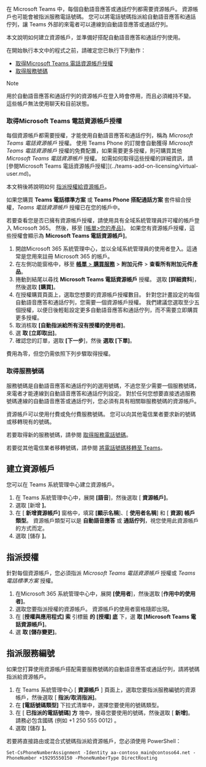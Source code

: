 在 Microsoft Teams 中，每個自動語音應答或通話佇列都需要資源帳戶。 資源帳戶也可能會被指派服務電話號碼。 您可以將電話號碼指派給自動語音應答和通話佇列，讓 Teams 外部的來電者可以連線到自動語音應答或通話佇列。

本文說明如何建立資源帳戶，並準備好搭配自動語音應答和通話佇列使用。

在開始執行本文中的程式之前，請確定您已執行下列動作：

- [取得Microsoft Teams 電話資源帳戶授權](#obtain-microsoft-teams-phone-resource-account-licenses)
- [取得服務號碼](#obtain-service-numbers)

> [!NOTE]
> 用於自動語音應答和通話佇列的資源帳戶在登入時會停用，而且必須維持不變。 這些帳戶無法使用聊天和目前狀態。

### <a name="obtain-microsoft-teams-phone-resource-account-licenses"></a>取得Microsoft Teams 電話資源帳戶授權

每個資源帳戶都需要授權，才能使用自動語音應答和通話佇列，稱為 *Microsoft Teams 電話資源帳戶* 授權。 使用 Teams Phone 的訂閱會自動獲得 *Microsoft Teams 電話資源帳戶* 授權的免費配置，如果需要更多授權，則可購買其他 *Microsoft Teams 電話資源帳戶* 授權。 如需如何取得這些授權的詳細資訊，請[參閱Microsoft Teams 電話資源帳戶授權]](../teams-add-on-licensing/virtual-user.md)。

本文稍後將說明如何 [指派授權給資源帳戶](#assign-a-license)。

如果您購買 **Teams 電話標準方案** 或 **Teams Phone 搭配通話方案** 套件組合授權，*Teams 電話資源帳戶* 授權已在您的帳戶中。

若要查看您是否已擁有資源帳戶授權，請使用具有全域系統管理員許可權的帳戶登入 Microsoft 365。 然後，移至 [[帳單>您的產品]](https://admin.microsoft.com/Adminportal/Home#/subscriptions)。 如果您有資源帳戶授權，這些授權會顯示為 **Microsoft Teams 電話資源帳戶]**。

1. 開啟Microsoft 365 系統管理中心，並以全域系統管理員的使用者登入。這通常是您用來註冊 Microsoft 365 的帳戶。
2. 在左側功能窗格中，移至 [**帳單**  >  **購買服務**](https://admin.microsoft.com/Adminportal/Home#/catalog)  >  **附加元件**  >  **查看所有附加元件產品**。
3. 捲動到結尾以尋找 **Microsoft Teams 電話資源帳戶** 授權。 選取 **[詳細資料**]，然後選取 **[購買]**。
4. 在授權購買頁面上，選取您想要的資源帳戶授權數目。 針對您計畫設定的每個自動語音應答和通話佇列，您需要一個資源帳戶授權。 我們建議您選取至少五個授權，以便日後輕鬆設定更多自動語音應答和通話佇列，而不需要立即購買更多授權。
5. 取消核取 **[自動指派給所有沒有授權的使用者]**。
6. 選 **取 [立即取出]**。
7. 確認您的訂單，選取 **[下一步**]，然後 **選取 [下單]**。

費用為零，但您仍需依照下列步驟取得授權。

### <a name="obtain-service-numbers"></a>取得服務號碼

服務號碼是自動語音應答和通話佇列的選用號碼，不過您至少需要一個服務號碼，來電者才能連線到自動語音應答和通話佇列設定。 對於任何您想要直接透過服務號碼連線的自動語音應答或通話佇列，您必須有具有相關聯服務號碼的資源帳戶。

資源帳戶可以使用付費或免付費服務號碼。 您可以向其他電信業者要求新的號碼或移轉現有的號碼。

若要取得新的服務號碼，請參閱 [取得服務電話號碼](../getting-service-phone-numbers.md)。

若要從其他電信業者移轉號碼，請參閱 [將電話號碼移轉至 Teams](../phone-number-calling-plans/transfer-phone-numbers-to-teams.md)。

## <a name="create-a-resource-account"></a>建立資源帳戶

您可以在 Teams 系統管理中心建立資源帳戶。

1. 在 Teams 系統管理中心中，展開 **[語音**]，然後選取 [ **資源帳戶]**。
2. 選取 [新增 **]**。
3. 在 [ **新增資源帳戶]** 窗格中，填寫 **[顯示名稱**]、[ **使用者名稱**] 和 [ **資源] 帳戶類型**。 資源帳戶類型可以是 **自動語音應答** 或 **通話佇列**，視您使用此資源帳戶的方式而定。
4. 選取 [儲存 **]**。

## <a name="assign-a-license"></a>指派授權

針對每個資源帳戶，您必須指派 *Microsoft Teams 電話資源帳戶* 授權或 *Teams 電話標準方案* 授權。

1. 在Microsoft 365 系統管理中心中，展開 **[使用者**]，然後選取 [**作用中的使用者]**。
2. 選取您要指派授權的資源帳戶。 資源帳戶的使用者窗格隨即出現。
3. 在 [**授權與應用程式] 索** 引標籤 **的 [授權] 底** 下，選 **取 [Microsoft Teams 電話資源帳戶]**。
4. 選 **取 [儲存變更]**。

## <a name="assign-a-service-number"></a>指派服務編號

如果您打算使用資源帳戶搭配需要服務號碼的自動語音應答或通話佇列，請將號碼指派給資源帳戶。

1. 在 Teams 系統管理中心 [ **資源帳戶** ] 頁面上，選取您要指派服務編號的資源帳戶，然後選取 [ **指派/取消指派]**。
2. 在 **[電話號碼類型]** 下拉式清單中，選擇您要使用的號碼類型。
3. 在 [ **已指派的電話號碼] 方** 塊中，搜尋您要使用的號碼，然後選取 [ **新增]**。 請務必包含國碼 (例如 +1 250 555 0012) 。
4. 選取 [儲存 **]**。

若要將直接路由或混合式號碼指派給資源帳戶，您必須使用 PowerShell：

`Set-CsPhoneNumberAssignment -Identity aa-contoso_main@contoso64.net -PhoneNumber +19295550150 -PhoneNumberType DirectRouting`

